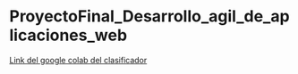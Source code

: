 # ProyectoFinal_Desarrollo_agil_de_aplicaciones_web 


[Link del google colab del clasificador](https://colab.research.google.com/drive/1fuiRfh5wJ10VCFQJfFHDOMiRfg9eAm0Z?authuser=1&hl=es#scrollTo=p8Sksspbm2cB)

